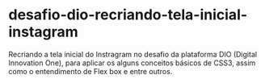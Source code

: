 # desafio-dio-recriando-tela-inicial-instagram

Recriando a tela inicial do Instragram no desafio da plataforma DIO (Digital Innovation One), para aplicar os alguns conceitos básicos de CSS3, assim como o entendimento de Flex box e entre outros.
